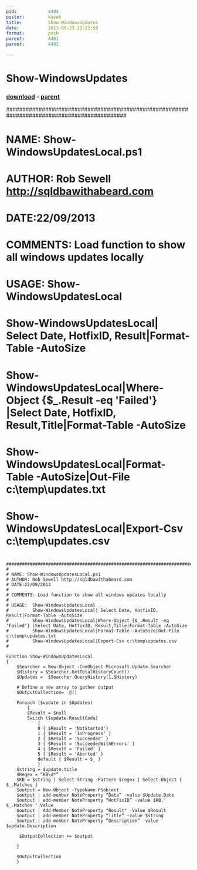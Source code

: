 ```yaml
---
pid:            4484
poster:         kaveh
title:          Show-WindowsUpdates
date:           2013-09-23 22:22:50
format:         posh
parent:         4481
parent:         4481

---
```


# Show-WindowsUpdates

### [download](4484.ps1) - [parent](4481.md)

#############################################################################################
#
# NAME: Show-WindowsUpdatesLocal.ps1
# AUTHOR: Rob Sewell http://sqldbawithabeard.com
# DATE:22/09/2013
#
# COMMENTS: Load function to show all windows updates locally
#
# USAGE:  Show-WindowsUpdatesLocal
#         Show-WindowsUpdatesLocal| Select Date, HotfixID, Result|Format-Table -AutoSize
#         Show-WindowsUpdatesLocal|Where-Object {$_.Result -eq 'Failed'} |Select Date, HotfixID, Result,Title|Format-Table -AutoSize
#         Show-WindowsUpdatesLocal|Format-Table -AutoSize|Out-File c:\temp\updates.txt
#         Show-WindowsUpdatesLocal|Export-Csv c:\temp\updates.csv
#        


```posh
#############################################################################################
#
# NAME: Show-WindowsUpdatesLocal.ps1
# AUTHOR: Rob Sewell http://sqldbawithabeard.com
# DATE:22/09/2013
#
# COMMENTS: Load function to show all windows updates locally
#
# USAGE:  Show-WindowsUpdatesLocal
#         Show-WindowsUpdatesLocal| Select Date, HotfixID, Result|Format-Table -AutoSize
#         Show-WindowsUpdatesLocal|Where-Object {$_.Result -eq 'Failed'} |Select Date, HotfixID, Result,Title|Format-Table -AutoSize
#         Show-WindowsUpdatesLocal|Format-Table -AutoSize|Out-File c:\temp\updates.txt
#         Show-WindowsUpdatesLocal|Export-Csv c:\temp\updates.csv
#        

Function Show-WindowsUpdatesLocal
{
    $Searcher = New-Object -ComObject Microsoft.Update.Searcher
    $History = $Searcher.GetTotalHistoryCount()
    $Updates =  $Searcher.QueryHistory(1,$History)

    # Define a new array to gather output
    $OutputCollection=  @()
    
    Foreach ($update in $Updates)
        {
        $Result = $null
        Switch ($update.ResultCode)
            {
            0 { $Result = 'NotStarted'}
            1 { $Result = 'InProgress' }
            2 { $Result = 'Succeeded' }
            3 { $Result = 'SucceededWithErrors' }
            4 { $Result = 'Failed' }
            5 { $Result = 'Aborted' }
            default { $Result = $_ }
            }
    $string = $update.title
    $Regex = “KB\d*”
    $KB = $string | Select-String -Pattern $regex | Select-Object { $_.Matches }
    $output = New-Object -TypeName PSobject
    $output | add-member NoteProperty “Date” -value $Update.Date
    $output | add-member NoteProperty “HotFixID” -value $KB.‘ $_.Matches ‘.Value
    $output | Add-Member NoteProperty "Result" -Value $Result
    $output | add-member NoteProperty “Title” -value $string
    $output | add-member NoteProperty “Description” -value $update.Description

     $OutputCollection += $output
 
    }

    $OutputCollection
    }
```
